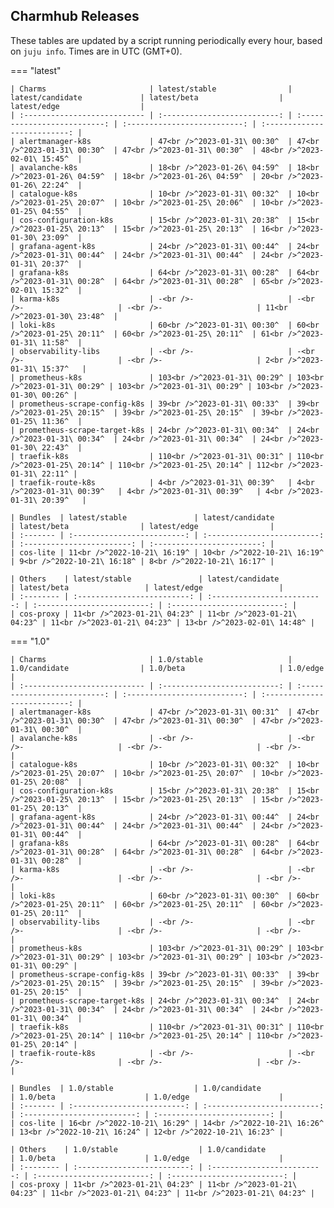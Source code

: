 ## Charmhub Releases

These tables are updated by a script running periodically every hour, based on `juju info`. Times are in UTC (GMT+0).

=== "latest"

    | Charms                       | latest/stable                | latest/candidate             | latest/beta                  | latest/edge                  |
    | :--------------------------- | :--------------------------: | :--------------------------: | :--------------------------: | :--------------------------: |
    | alertmanager-k8s             | 47<br />^2023-01-31\ 00:30^  | 47<br />^2023-01-31\ 00:30^  | 47<br />^2023-01-31\ 00:30^  | 48<br />^2023-02-01\ 15:45^  |
    | avalanche-k8s                | 18<br />^2023-01-26\ 04:59^  | 18<br />^2023-01-26\ 04:59^  | 18<br />^2023-01-26\ 04:59^  | 20<br />^2023-01-26\ 22:24^  |
    | catalogue-k8s                | 10<br />^2023-01-31\ 00:32^  | 10<br />^2023-01-25\ 20:07^  | 10<br />^2023-01-25\ 20:06^  | 10<br />^2023-01-25\ 04:55^  |
    | cos-configuration-k8s        | 15<br />^2023-01-31\ 20:38^  | 15<br />^2023-01-25\ 20:13^  | 15<br />^2023-01-25\ 20:13^  | 16<br />^2023-01-30\ 23:09^  |
    | grafana-agent-k8s            | 24<br />^2023-01-31\ 00:44^  | 24<br />^2023-01-31\ 00:44^  | 24<br />^2023-01-31\ 00:44^  | 24<br />^2023-01-31\ 20:37^  |
    | grafana-k8s                  | 64<br />^2023-01-31\ 00:28^  | 64<br />^2023-01-31\ 00:28^  | 64<br />^2023-01-31\ 00:28^  | 65<br />^2023-02-01\ 15:32^  |
    | karma-k8s                    | -<br />-                     | -<br />-                     | -<br />-                     | 11<br />^2023-01-30\ 23:48^  |
    | loki-k8s                     | 60<br />^2023-01-31\ 00:30^  | 60<br />^2023-01-25\ 20:11^  | 60<br />^2023-01-25\ 20:11^  | 61<br />^2023-01-31\ 11:58^  |
    | observability-libs           | -<br />-                     | -<br />-                     | -<br />-                     | 2<br />^2023-01-31\ 15:37^   |
    | prometheus-k8s               | 103<br />^2023-01-31\ 00:29^ | 103<br />^2023-01-31\ 00:29^ | 103<br />^2023-01-31\ 00:29^ | 103<br />^2023-01-30\ 00:26^ |
    | prometheus-scrape-config-k8s | 39<br />^2023-01-31\ 00:33^  | 39<br />^2023-01-25\ 20:15^  | 39<br />^2023-01-25\ 20:15^  | 39<br />^2023-01-25\ 11:36^  |
    | prometheus-scrape-target-k8s | 24<br />^2023-01-31\ 00:34^  | 24<br />^2023-01-31\ 00:34^  | 24<br />^2023-01-31\ 00:34^  | 24<br />^2023-01-30\ 22:43^  |
    | traefik-k8s                  | 110<br />^2023-01-31\ 00:31^ | 110<br />^2023-01-25\ 20:14^ | 110<br />^2023-01-25\ 20:14^ | 112<br />^2023-01-31\ 22:11^ |
    | traefik-route-k8s            | 4<br />^2023-01-31\ 00:39^   | 4<br />^2023-01-31\ 00:39^   | 4<br />^2023-01-31\ 00:39^   | 4<br />^2023-01-31\ 20:39^   |

    | Bundles  | latest/stable               | latest/candidate            | latest/beta                | latest/edge                |
    | :------- | :-------------------------: | :-------------------------: | :------------------------: | :------------------------: |
    | cos-lite | 11<br />^2022-10-21\ 16:19^ | 10<br />^2022-10-21\ 16:19^ | 9<br />^2022-10-21\ 16:18^ | 8<br />^2022-10-21\ 16:17^ |

    | Others    | latest/stable               | latest/candidate            | latest/beta                 | latest/edge                 |
    | :-------- | :-------------------------: | :-------------------------: | :-------------------------: | :-------------------------: |
    | cos-proxy | 11<br />^2023-01-21\ 04:23^ | 11<br />^2023-01-21\ 04:23^ | 11<br />^2023-01-21\ 04:23^ | 13<br />^2023-02-01\ 14:48^ |

=== "1.0"

    | Charms                       | 1.0/stable                   | 1.0/candidate                | 1.0/beta                     | 1.0/edge                     |
    | :--------------------------- | :--------------------------: | :--------------------------: | :--------------------------: | :--------------------------: |
    | alertmanager-k8s             | 47<br />^2023-01-31\ 00:31^  | 47<br />^2023-01-31\ 00:30^  | 47<br />^2023-01-31\ 00:30^  | 47<br />^2023-01-31\ 00:30^  |
    | avalanche-k8s                | -<br />-                     | -<br />-                     | -<br />-                     | -<br />-                     |
    | catalogue-k8s                | 10<br />^2023-01-31\ 00:32^  | 10<br />^2023-01-25\ 20:07^  | 10<br />^2023-01-25\ 20:07^  | 10<br />^2023-01-25\ 20:08^  |
    | cos-configuration-k8s        | 15<br />^2023-01-31\ 20:38^  | 15<br />^2023-01-25\ 20:13^  | 15<br />^2023-01-25\ 20:13^  | 15<br />^2023-01-25\ 20:13^  |
    | grafana-agent-k8s            | 24<br />^2023-01-31\ 00:44^  | 24<br />^2023-01-31\ 00:44^  | 24<br />^2023-01-31\ 00:44^  | 24<br />^2023-01-31\ 00:44^  |
    | grafana-k8s                  | 64<br />^2023-01-31\ 00:28^  | 64<br />^2023-01-31\ 00:28^  | 64<br />^2023-01-31\ 00:28^  | 64<br />^2023-01-31\ 00:28^  |
    | karma-k8s                    | -<br />-                     | -<br />-                     | -<br />-                     | -<br />-                     |
    | loki-k8s                     | 60<br />^2023-01-31\ 00:30^  | 60<br />^2023-01-25\ 20:11^  | 60<br />^2023-01-25\ 20:11^  | 60<br />^2023-01-25\ 20:11^  |
    | observability-libs           | -<br />-                     | -<br />-                     | -<br />-                     | -<br />-                     |
    | prometheus-k8s               | 103<br />^2023-01-31\ 00:29^ | 103<br />^2023-01-31\ 00:29^ | 103<br />^2023-01-31\ 00:29^ | 103<br />^2023-01-31\ 00:29^ |
    | prometheus-scrape-config-k8s | 39<br />^2023-01-31\ 00:33^  | 39<br />^2023-01-25\ 20:15^  | 39<br />^2023-01-25\ 20:15^  | 39<br />^2023-01-25\ 20:15^  |
    | prometheus-scrape-target-k8s | 24<br />^2023-01-31\ 00:34^  | 24<br />^2023-01-31\ 00:34^  | 24<br />^2023-01-31\ 00:34^  | 24<br />^2023-01-31\ 00:34^  |
    | traefik-k8s                  | 110<br />^2023-01-31\ 00:31^ | 110<br />^2023-01-25\ 20:14^ | 110<br />^2023-01-25\ 20:14^ | 110<br />^2023-01-25\ 20:14^ |
    | traefik-route-k8s            | -<br />-                     | -<br />-                     | -<br />-                     | -<br />-                     |

    | Bundles  | 1.0/stable                  | 1.0/candidate               | 1.0/beta                    | 1.0/edge                    |
    | :------- | :-------------------------: | :-------------------------: | :-------------------------: | :-------------------------: |
    | cos-lite | 16<br />^2022-10-21\ 16:29^ | 14<br />^2022-10-21\ 16:26^ | 13<br />^2022-10-21\ 16:24^ | 12<br />^2022-10-21\ 16:23^ |

    | Others    | 1.0/stable                  | 1.0/candidate               | 1.0/beta                    | 1.0/edge                    |
    | :-------- | :-------------------------: | :-------------------------: | :-------------------------: | :-------------------------: |
    | cos-proxy | 11<br />^2023-01-21\ 04:23^ | 11<br />^2023-01-21\ 04:23^ | 11<br />^2023-01-21\ 04:23^ | 11<br />^2023-01-21\ 04:23^ |